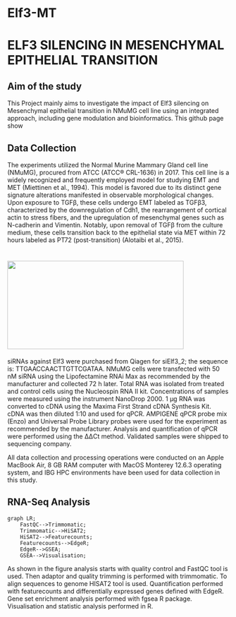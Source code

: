 # Elf3-MT
# **ELF3 SILENCING IN MESENCHYMAL EPITHELIAL TRANSITION**

## Aim of the study
 This Project mainly aims to investigate the impact of Elf3 silencing on Mesenchymal epithelial transition in NMuMG cell line using an integrated approach, including gene modulation and bioinformatics. This github page show

## Data Collection
 The experiments utilized the Normal Murine Mammary Gland cell line (NMuMG), procured from ATCC (ATCC® CRL-1636) in 2017. This cell line is a widely recognized and frequently employed model for studying EMT and MET (Miettinen et al., 1994). This model is favored due to its distinct gene signature alterations manifested in observable morphological changes. Upon exposure to TGFβ, these cells undergo EMT labeled as TGFβ3, characterized by the downregulation of Cdh1, the rearrangement of cortical actin to stress fibers, and the upregulation of mesenchymal genes such as N-cadherin and Vimentin. Notably, upon removal of TGFβ from the culture medium, these cells transition back to the epithelial state via MET within 72 hours labeled as PT72 (post-transition) (Alotaibi et al., 2015).

# <img src='https://github.com/serayyetkin/Elf3-MT/assets/73422665/9ae07972-bb33-4b11-9c6a-ed2377f53c23' width="400" height="200">

 siRNAs against Elf3 were purchased from Qiagen for siElf3_2; the sequence is: TTGAACCAACTTGTTCGATAA. NMuMG cells were transfected with 50 nM siRNA using the Lipofectamine RNAi Max as recommended by the manufacturer and collected 72 h later. Total RNA was isolated from treated and control cells using the Nucleospin RNA II kit. Concentrations of samples were measured using the instrument NanoDrop 2000. 1 µg RNA was converted to cDNA using the Maxima First Strand cDNA Synthesis Kit. cDNA was then diluted 1:10 and used for qPCR. AMPIGENE qPCR probe mix (Enzo) and Universal Probe Library probes were used for the experiment as recommended by the manufacturer. Analysis and quantification of qPCR were performed using the ΔΔCt method. Validated samples were shipped to sequencing company.

 All data collection and processing operations were conducted on an Apple MacBook Air, 8 GB RAM computer with MacOS Monterey 12.6.3 operating system, and IBG HPC environments have been used for data collection in this study.

## RNA-Seq Analysis 

```mermaid
graph LR;
    FastQC-->Trimmomatic;
    Trimmomatic-->HiSAT2;
    HiSAT2-->Featurecounts;
    Featurecounts-->EdgeR;
    EdgeR-->GSEA;
    GSEA-->Visualisation;
```
 As shown in the figure analysis starts with quality control and FastQC tool is used. Then adaptor and quality trimming is performed with trimmomatic. To align sequences to genome HISAT2 tool is used. Quantification performed with featurecounts and differentially expressed genes defined with EdgeR. Gene set enrichment analysis performed with fgsea R package. Visualisation and statistic analysis performed in R.


